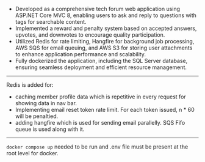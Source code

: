 -   Developed as a comprehensive tech forum web application using ASP.NET Core MVC 8, enabling users to ask and reply to questions with tags for searchable content.
-   Implemented a reward and penalty system based on accepted answers, upvotes, and downvotes to encourage quality participation.
-   Utilized Redis for rate limiting, Hangfire for background job processing, AWS SQS for email queuing, and AWS S3 for storing user attachments to enhance application performance and scalability.
-   Fully dockerized the application, including the SQL Server database, ensuring seamless deployment and efficient resource management.

---

Redis is added for:

-   caching member profile data which is repetitive in every request for showing data in nav bar.
-   Implementing email reset token rate limit. For each token issued, n \* 60 will be penaltied.
-   adding hangfire which is used for sending email parallelly. SQS Fifo queue is used along with it.

---

`docker compose up` needed to be run and .env file must be present at the root level for docker.
